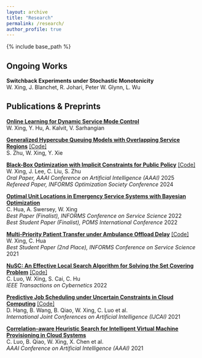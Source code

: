 ```yaml
---
layout: archive
title: "Research"
permalink: /research/
author_profile: true
---
```


{% include base_path %}

Ongoing Works
------

**Switchback Experiments under Stochastic Monotonicity**  
W. Xing, J. Blanchet, R. Johari, Peter W. Glynn, L. Wu  

<!--**Experimental Design under Non-stationary Environments**  
with Ramesh Johari, Tianyi Peng  -->


Publications & Preprints
------

**[Online Learning for Dynamic Service Mode Control](https://papers.ssrn.com/sol3/papers.cfm?abstract_id=5123355)**   
W. Xing, Y. Hu, A. Kalvit, V. Sarhangian  

**[Generalized Hypercube Queuing Models with Overlapping Service Regions](https://arxiv.org/abs/2304.02824)** [[Code]](https://github.com/meowoodie/Hyperlattice-Queueing-Model)  
S. Zhu, W. Xing, Y. Xie  

**[Black-Box Optimization with Implicit Constraints for Public Policy](https://arxiv.org/abs/2310.18449)** [[Code]](https://github.com/wenqian-xing/CageBO)   
W. Xing, J. Lee, C. Liu, S. Zhu  
*Oral Paper, AAAI Conference on Artificial Intelligence (AAAI)* 2025  
*Refereed Paper, INFORMS Optimization Society Conference* 2024  

**[Optimal Unit Locations in Emergency Service Systems with Bayesian Optimization](https://papers.ssrn.com/sol3/papers.cfm?abstract_id=4497957)**  
C. Hua, A. Swersey, W. Xing  
*Best Paper (Finalist), INFORMS Conference on Service Science* 2022  
*Best Student Paper (Finalist), POMS International Conference* 2022  

**[Multi-Priority Patient Transfer under Ambulance
Offload Delay](https://papers.ssrn.com/sol3/papers.cfm?abstract_id=4003735)** [[Code]](https://github.com/wenqian-xing/AOD-Lower-Bound)  
W. Xing, C. Hua  
*Best Student Paper (2nd Place), INFORMS Conference on Service Science* 2021  

**[NuSC: An Effective Local Search Algorithm for Solving the Set Covering Problem](https://ieeexplore.ieee.org/document/9877844)** [[Code]](https://github.com/chuanluocs/NuSC-Algorithm)  
C. Luo, W. Xing, S. Cai, C. Hu  
*IEEE Transactions on Cybernetics* 2022  

**[Predictive Job Scheduling under Uncertain Constraints in Cloud Computing](https://www.ijcai.org/proceedings/2021/499)** [[Code]](https://github.com/wenqian-xing/SB-IJCAI-Paper)  
D. Hang, B. Wang, B. Qiao, W. Xing, C. Luo et al.  
*International Joint Conferences on Artificial Intelligence (IJCAI)* 2021  

**[Correlation-aware Heuristic Search for Intelligent Virtual Machine Provisioning in Cloud Systems](https://ojs.aaai.org/index.php/AAAI/article/view/17467)**  
C. Luo, B. Qiao, W. Xing, X. Chen et al.  
*AAAI Conference on Artificial Intelligence (AAAI)* 2021  